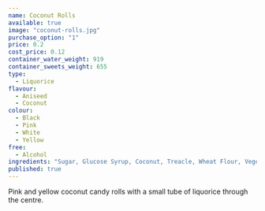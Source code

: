 ```yaml
---
name: Coconut Rolls
available: true
image: "coconut-rolls.jpg"
purchase_option: "1"
price: 0.2
cost_price: 0.12
container_water_weight: 919
container_sweets_weight: 655
type: 
  - Liquorice
flavour: 
  - Aniseed
  - Coconut
colour: 
  - Black
  - Pink
  - White
  - Yellow
free: 
  - Alcohol
ingredients: "Sugar, Glucose Syrup, Coconut, Treacle, Wheat Flour, Vegetable Oil, Humectant (Glycerol) Gelatine, Liquorice Extract, Cocoa Powder. Flavours: Apple Juice Concentrate, Hibiscus, Spinach, Nettle"
published: true
---
```


Pink and yellow coconut candy rolls with a small tube of liquorice through the centre.
